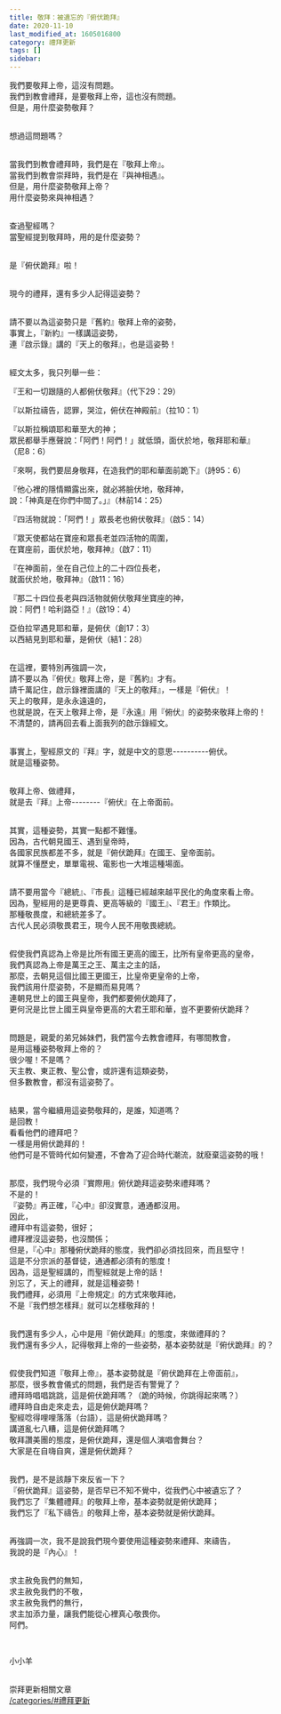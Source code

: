 ```yaml
---
title: 敬拜：被遺忘的『俯伏跪拜』
date: 2020-11-10
last_modified_at: 1605016800
category: 禮拜更新
tags: []
sidebar: 
---
```


<p>我們要敬拜上帝，這沒有問題。<br/>
我們到教會禮拜，是要敬拜上帝，這也沒有問題。<br/>
但是，用什麼姿勢敬拜？</p>
<p><br/>
想過這問題嗎？</p>
<p><br/>
當我們到教會禮拜時，我們是在『敬拜上帝』。<br/>
當我們到教會崇拜時，我們是在『與神相遇』。<br/>
但是，用什麼姿勢敬拜上帝？<br/>
用什麼姿勢來與神相遇？</p>
<p><br/>
查過聖經嗎？<br/>
當聖經提到敬拜時，用的是什麼姿勢？</p>
<p><br/>
是『俯伏跪拜』啦！</p>
<p><br/>
現今的禮拜，還有多少人記得這姿勢？</p>
<p><br/>
請不要以為這姿勢只是『舊約』敬拜上帝的姿勢，<br/>
事實上，『新約』一樣講這姿勢，<br/>
連『啟示錄』講的『天上的敬拜』，也是這姿勢！</p>
<p><br/>
經文太多，我只列舉一些：</p>
<p>『王和一切跟隨的人都俯伏敬拜』（代下29：29）</p>
<p>『以斯拉禱告，認罪，哭泣，俯伏在神殿前』（拉10：1）</p>
<p>『以斯拉稱頌耶和華至大的神；<br/>
眾民都舉手應聲說：「阿們！阿們！」就低頭，面伏於地，敬拜耶和華』<br/>
（尼8：6）</p>
<p>『來啊，我們要屈身敬拜，在造我們的耶和華面前跪下』（詩95：6）</p>
<p>『他心裡的隱情顯露出來，就必將臉伏地，敬拜神，<br/>
說：「神真是在你們中間了。」』（林前14：25）</p>
<p>『四活物就說：「阿們！」眾長老也俯伏敬拜』（啟5：14）</p>
<p>『眾天使都站在寶座和眾長老並四活物的周圍，<br/>
在寶座前，面伏於地，敬拜神』（啟7：11）</p>
<p>『在神面前，坐在自己位上的二十四位長老，<br/>
就面伏於地，敬拜神』（啟11：16）</p>
<p>『那二十四位長老與四活物就俯伏敬拜坐寶座的神，<br/>
說：阿們！哈利路亞！』（啟19：4）</p>
<p>亞伯拉罕遇見耶和華，是俯伏（創17：3）<br/>
以西結見到耶和華，是俯伏（結1：28）</p>
<p><br/>
在這裡，要特別再強調一次，<br/>
請不要以為『俯伏』敬拜上帝，是『舊約』才有。<br/>
請千萬記住，啟示錄裡面講的『天上的敬拜』，一樣是『俯伏』！<br/>
天上的敬拜，是永永遠遠的，<br/>
也就是說，在天上敬拜上帝，是『永遠』用『俯伏』的姿勢來敬拜上帝的！<br/>
不清楚的，請再回去看上面我列的啟示錄經文。</p>
<p><br/>
事實上，聖經原文的『拜』字，就是中文的意思----------俯伏。<br/>
就是這種姿勢。</p>
<p><br/>
敬拜上帝、做禮拜，<br/>
就是去『拜』上帝--------『俯伏』在上帝面前。</p>
<p><br/>
其實，這種姿勢，其實一點都不難懂。<br/>
因為，古代朝見國王、遇到皇帝時，<br/>
各國家民族都差不多，就是『俯伏跪拜』在國王、皇帝面前。<br/>
就算不懂歷史，單單電視、電影也一大堆這種場面。</p>
<p><br/>
請不要用當今『總統』、『市長』這種已經越來越平民化的角度來看上帝。<br/>
因為，聖經用的是更尊貴、更高等級的『國王』、『君王』作類比。<br/>
那種敬畏度，和總統差多了。<br/>
古代人民必須敬畏君王，現今人民不用敬畏總統。</p>
<p><br/>
假使我們真認為上帝是比所有國王更高的國王，比所有皇帝更高的皇帝，<br/>
我們真認為上帝是萬王之王、萬主之主的話，<br/>
那麼，去朝見這個比國王更國王，比皇帝更皇帝的上帝，<br/>
我們該用什麼姿勢，不是顯而易見嗎？<br/>
連朝見世上的國王與皇帝，我們都要俯伏跪拜了，<br/>
更何況是比世上國王與皇帝更高的大君王耶和華，豈不更要俯伏跪拜？</p>
<p><br/>
問題是，親愛的弟兄姊妹們，我們當今去教會禮拜，有哪間教會，<br/>
是用這種姿勢敬拜上帝的？<br/>
很少喔！不是嗎？<br/>
天主教、東正教、聖公會，或許還有這類姿勢，<br/>
但多數教會，都沒有這姿勢了。</p>
<p><br/>
結果，當今繼續用這姿勢敬拜的，是誰，知道嗎？<br/>
是回教！<br/>
看看他們的禮拜吧？<br/>
一樣是用俯伏跪拜的！<br/>
他們可是不管時代如何變遷，不會為了迎合時代潮流，就廢棄這姿勢的哦！</p>
<p><br/>
那麼，我們現今必須『實際用』俯伏跪拜這姿勢來禮拜嗎？<br/>
不是的！<br/>
『姿勢』再正確，『心中』卻沒實意，通通都沒用。<br/>
因此，<br/>
禮拜中有這姿勢，很好；<br/>
禮拜裡沒這姿勢，也沒關係；<br/>
但是，『心中』那種俯伏跪拜的態度，我們卻必須找回來，而且堅守！<br/>
這是不分宗派的基督徒，通通都必須有的態度！<br/>
因為，這是聖經講的，而聖經就是上帝的話！<br/>
別忘了，天上的禮拜，就是這種姿勢！<br/>
我們禮拜，必須用『上帝規定』的方式來敬拜祂，<br/>
不是『我們想怎樣拜』就可以怎樣敬拜的！</p>
<p><br/>
我們還有多少人，心中是用『俯伏跪拜』的態度，來做禮拜的？<br/>
我們還有多少人，記得敬拜上帝的一些姿勢，基本姿勢就是『俯伏跪拜』的？</p>
<p><br/>
假使我們知道『敬拜上帝』，基本姿勢就是『俯伏跪拜在上帝面前』，<br/>
那麼，很多教會儀式的問題，我們是否有警覺了？<br/>
禮拜時唱唱跳跳，這是俯伏跪拜嗎？（跪的時候，你跳得起來嗎？）<br/>
禮拜時自由走來走去，這是俯伏跪拜嗎？<br/>
聖經唸得哩哩落落（台語），這是俯伏跪拜嗎？<br/>
講道亂七八糟，這是俯伏跪拜嗎？<br/>
敬拜讚美團的態度，是俯伏跪拜，還是個人演唱會舞台？<br/>
大家是在自嗨自爽，還是俯伏跪拜？</p>
<p><br/>
我們，是不是該靜下來反省一下？<br/>
『俯伏跪拜』這姿勢，是否早已不知不覺中，從我們心中被遺忘了？<br/>
我們忘了『集體禮拜』的敬拜上帝，基本姿勢就是俯伏跪拜；<br/>
我們忘了『私下禱告』的敬拜上帝，基本姿勢就是俯伏跪拜。</p>
<p><br/>
再強調一次，我不是說我們現今要使用這種姿勢來禮拜、來禱告，<br/>
我說的是『內心』！</p>
<p><br/>
求主赦免我們的無知，<br/>
求主赦免我們的不敬，<br/>
求主赦免我們的無行，<br/>
求主加添力量，讓我們能從心裡真心敬畏你。<br/>
阿們。</p>
<p> </p>
<p>小小羊</p>
<p><br/>
崇拜更新相關文章<br/>
<a href="/categories/#禮拜更新" target="_blank">/categories/#禮拜更新</a></p>
<p> </p>
